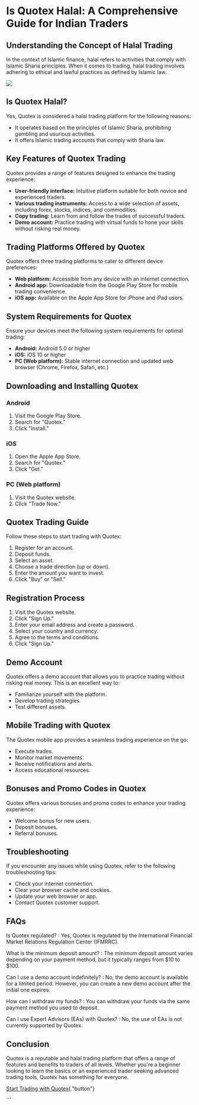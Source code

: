 # Is Quotex Halal: A Comprehensive Guide for Indian Traders

## Understanding the Concept of Halal Trading

In the context of Islamic finance, halal refers to activities that
comply with Islamic Sharia principles. When it comes to trading, halal
trading involves adhering to ethical and lawful practices as defined by
Islamic law.

[![](https://static.quotex.io/files/4_en/300_250.jpg)](https://traff.sbs/brokerqxlid)

## Is Quotex Halal?

Yes, Quotex is considered a halal trading platform for the following
reasons:

-   It operates based on the principles of Islamic Sharia, prohibiting
    gambling and usurious activities.
-   It offers Islamic trading accounts that comply with Sharia law.

## Key Features of Quotex Trading

Quotex provides a range of features designed to enhance the trading
experience:

-   **User-friendly interface:** Intuitive platform suitable for both
    novice and experienced traders.
-   **Various trading instruments:** Access to a wide selection of
    assets, including forex, stocks, indices, and commodities.
-   **Copy trading:** Learn from and follow the trades of successful
    traders.
-   **Demo account:** Practice trading with virtual funds to hone your
    skills without risking real money.

## Trading Platforms Offered by Quotex

Quotex offers three trading platforms to cater to different device
preferences:

-   **Web platform:** Accessible from any device with an internet
    connection.
-   **Android app:** Downloadable from the Google Play Store for mobile
    trading convenience.
-   **iOS app:** Available on the Apple App Store for iPhone and iPad
    users.

## System Requirements for Quotex

Ensure your devices meet the following system requirements for optimal
trading:

-   **Android:** Android 5.0 or higher
-   **iOS:** iOS 10 or higher
-   **PC (Web platform):** Stable internet connection and updated web
    browser (Chrome, Firefox, Safari, etc.)

## Downloading and Installing Quotex

### Android

1.  Visit the Google Play Store.
2.  Search for "Quotex."
3.  Click "Install."

### iOS

1.  Open the Apple App Store.
2.  Search for "Quotex."
3.  Click "Get."

### PC (Web platform)

1.  Visit the Quotex website.
2.  Click "Trade Now."

## Quotex Trading Guide

Follow these steps to start trading with Quotex:

1.  Register for an account.
2.  Deposit funds.
3.  Select an asset.
4.  Choose a trade direction (up or down).
5.  Enter the amount you want to invest.
6.  Click "Buy" or "Sell."

## Registration Process

1.  Visit the Quotex website.
2.  Click "Sign Up."
3.  Enter your email address and create a password.
4.  Select your country and currency.
5.  Agree to the terms and conditions.
6.  Click "Sign Up."

## Demo Account

Quotex offers a demo account that allows you to practice trading without
risking real money. This is an excellent way to:

-   Familiarize yourself with the platform.
-   Develop trading strategies.
-   Test different assets.

## Mobile Trading with Quotex

The Quotex mobile app provides a seamless trading experience on the go:

-   Execute trades.
-   Monitor market movements.
-   Receive notifications and alerts.
-   Access educational resources.

## Bonuses and Promo Codes in Quotex

Quotex offers various bonuses and promo codes to enhance your trading
experience:

-   Welcome bonus for new users.
-   Deposit bonuses.
-   Referral bonuses.

## Troubleshooting

If you encounter any issues while using Quotex, refer to the following
troubleshooting tips:

-   Check your internet connection.
-   Clear your browser cache and cookies.
-   Update your web browser or app.
-   Contact Quotex customer support.

## FAQs

Is Quotex regulated?
:   Yes, Quotex is regulated by the International Financial Market
    Relations Regulation Center (IFMRRC).

What is the minimum deposit amount?
:   The minimum deposit amount varies depending on your payment method,
    but it typically ranges from \$10 to \$100.

Can I use a demo account indefinitely?
:   No, the demo account is available for a limited period. However, you
    can create a new demo account after the initial one expires.

How can I withdraw my funds?
:   You can withdraw your funds via the same payment method you used to
    deposit.

Can I use Expert Advisors (EAs) with Quotex?
:   No, the use of EAs is not currently supported by Quotex.

## Conclusion

Quotex is a reputable and halal trading platform that offers a range of
features and benefits to traders of all levels. Whether you\'re a
beginner looking to learn the basics or an experienced trader seeking
advanced trading tools, Quotex has something for everyone.

[Start Trading with
Quotex](\%22https://broker-qx.pro/sign-up/?lid=1102511\%22){."button"}

\`\`\`

